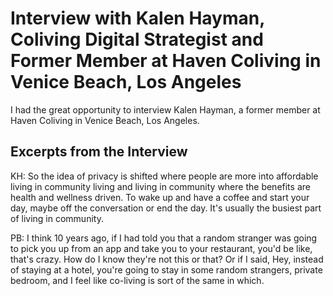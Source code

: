<h1>Interview with Kalen Hayman, Coliving Digital Strategist and Former Member at Haven Coliving in Venice Beach, Los Angeles</h1>

I had the great opportunity to interview Kalen Hayman, a former member at Haven Coliving in Venice Beach, Los Angeles. 

<h2>Excerpts from the Interview</h2>

KH: So the idea of privacy is shifted where people are more into affordable living in community living and living in community where the benefits are health and wellness driven. To wake up and have a coffee and start your day, maybe off the conversation or end the day. It's usually the busiest part of living in community.

PB: I think 10 years ago, if I had told you that a random stranger was going to pick you up from an app and take you to your restaurant, you'd be like, that's crazy. How do I know they're not this or that? Or if I said, Hey, instead of staying at a hotel, you're going to stay in some random strangers, private bedroom, and I feel like co-living is sort of the same in which.
